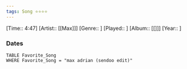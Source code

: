 ```yaml
---
tags: Song ⭐⭐⭐⭐ 
---
```

[Time:: 4:47]
[Artist:: [[Max]]]
[Genre:: ]
[Played:: ]
[Album:: [[]]]
[Year:: ]
### Dates
````dataview
TABLE Favorite_Song
WHERE Favorite_Song = "max adrian (sendoo edit)"
````